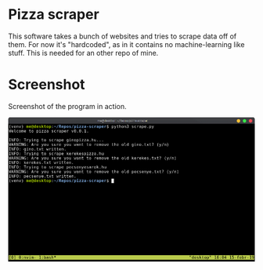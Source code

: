 # Pizza scraper

This software takes a bunch of websites and tries to scrape
data off of them. For now it's "hardcoded", as in it contains
no machine-learning like stuff. This is needed for an other repo of mine.

# Screenshot

Screenshot of the program in action.

![](screen.png)
